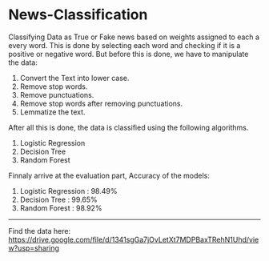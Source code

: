 # News-Classification
 
 Classifying Data as True or Fake news based on weights assigned to each a every word.
 This is done by selecting each word and checking if it is a positive or negative word.
 But before this is done, we have to manipulate the data:
 1. Convert the Text into lower case.
 2. Remove stop words.
 3. Remove punctuations.
 4. Remove stop words after removing punctuations.
 5. Lemmatize the text.
 
 After all this is done, the data is classified using the following algorithms.
 
 1. Logistic Regression  
 2. Decision Tree  
 3. Random Forest

 Finnaly arrive at the evaluation part,
 Accuracy of the models:
 
 1. Logistic Regression : 98.49%
 2. Decision Tree       : 99.65%
 3. Random Forest       : 98.92%

-----------------------------------------------------------------------------------------------

Find the data here:
https://drive.google.com/file/d/1341sgGa7jOvLetXt7MDPBaxTRehN1Uhd/view?usp=sharing
